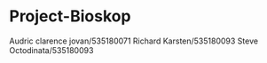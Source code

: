 # Project-Bioskop
 
Audric clarence jovan/535180071
Richard Karsten/535180093
Steve Octodinata/535180093
